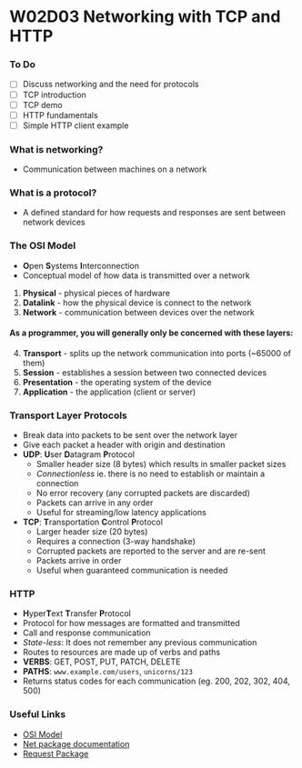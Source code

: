 # W02D03 Networking with TCP and HTTP

### To Do
- [ ] Discuss networking and the need for protocols
- [ ] TCP introduction
- [ ] TCP demo
- [ ] HTTP fundamentals
- [ ] Simple HTTP client example

### What is networking?
- Communication between machines on a network

### What is a protocol?
- A defined standard for how requests and responses are sent between network devices

### The OSI Model
- **O**pen **S**ystems **I**nterconnection
- Conceptual model of how data is transmitted over a network

1. **Physical** - physical pieces of hardware
2. **Datalink** - how the physical device is connect to the network
3. **Network** - communication between devices over the network

#### As a programmer, you will generally only be concerned with these layers:
4. **Transport** - splits up the network communication into ports (~65000 of them)
5. **Session** - establishes a session between two connected devices
6. **Presentation** - the operating system of the device
7. **Application** - the application (client or server)

### Transport Layer Protocols
- Break data into packets to be sent over the network layer
- Give each packet a header with origin and destination
- **UDP**: **U**ser **D**atagram **P**rotocol
  - Smaller header size (8 bytes) which results in smaller packet sizes
  - _Connectionless_ ie. there is no need to establish or maintain a connection
  - No error recovery (any corrupted packets are discarded)
  - Packets can arrive in any order
  - Useful for streaming/low latency applications
- **TCP**: **T**ransportation **C**ontrol **P**rotocol
  - Larger header size (20 bytes)
  - Requires a connection (3-way handshake)
  - Corrupted packets are reported to the server and are re-sent
  - Packets arrive in order
  - Useful when guaranteed communication is needed

### HTTP
- **H**yper**T**ext **T**ransfer **P**rotocol
- Protocol for how messages are formatted and transmitted
- Call and response communication
- _State-less_: It does not remember any previous communication
- Routes to resources are made up of verbs and paths
- **VERBS**: GET, POST, PUT, PATCH, DELETE
- **PATHS**: `www.example.com/users`, `unicorns/123`
- Returns status codes for each communication (eg. 200, 202, 302, 404, 500)

### Useful Links
* [OSI Model](https://en.wikipedia.org/wiki/OSI_model)
* [Net package documentation](https://nodejs.org/api/net.html)
* [Request Package](https://www.npmjs.com/package/request)
